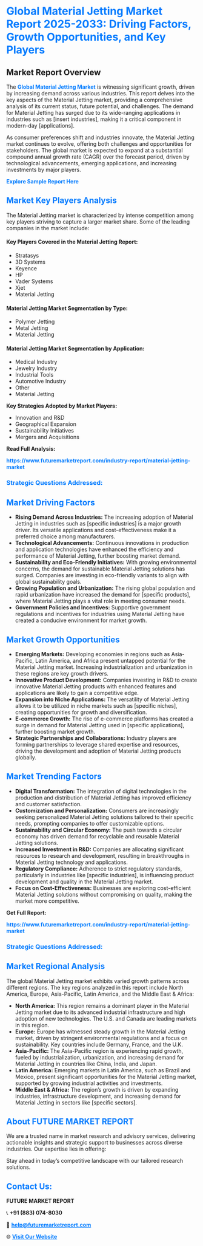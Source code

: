 <h1 style="color: #007BFF;">Global Material Jetting Market Report 2025-2033: Driving Factors, Growth Opportunities, and Key Players</h1>

<section id="overview">
<h2>Market Report Overview</h2>
<p>The <a href="https://www.futuremarketreport.com/industry-report/material-jetting-market" style="color: #007BFF; text-decoration: none;"><strong>Global Material Jetting Market</strong></a> is witnessing significant growth, driven by increasing demand across various industries. This report delves into the key aspects of the Material Jetting market, providing a comprehensive analysis of its current status, future potential, and challenges. The demand for Material Jetting has surged due to its wide-ranging applications in industries such as [insert industries], making it a critical component in modern-day [applications].</p>
<p>As consumer preferences shift and industries innovate, the Material Jetting market continues to evolve, offering both challenges and opportunities for stakeholders. The global market is expected to expand at a substantial compound annual growth rate (CAGR) over the forecast period, driven by technological advancements, emerging applications, and increasing investments by major players.</p>
</section>

<section id="overview">
<p><a href="https://www.futuremarketreport.com/request-sample/reportId=101549" style="color: #007BFF; text-decoration: none;"><strong>Explore Sample Report Here</strong></a></p>
</section>

<section id="key-players">
<h2 style="color: #007BFF;">Market Key Players Analysis</h2>
<p>The Material Jetting market is characterized by intense competition among key players striving to capture a larger market share. Some of the leading companies in the market include:</p>
<h4>Key Players Covered in the Material Jetting Report:</h4>
<ul><li>Stratasys</li><li>3D Systems</li><li>Keyence</li><li>HP</li><li>Vader Systems</li><li>Xjet</li><li>Material Jetting</li></ul>
<h4>Material Jetting Market Segmentation by Type:</h4>
<ul><li>Polymer Jetting</li><li>Metal Jetting</li><li>Material Jetting</li></ul>

<h4>Material Jetting Market Segmentation by Application:</h4>
<ul><li>Medical Industry</li><li>Jewelry Industry</li><li>Industrial Tools</li><li>Automotive Industry</li><li>Other</li><li>Material Jetting</li></ul>
<p><strong>Key Strategies Adopted by Market Players:</strong></p>
<ul>
<li>Innovation and R&D</li>
<li>Geographical Expansion</li>
<li>Sustainability Initiatives</li>
<li>Mergers and Acquisitions</li>
</ul>
</section>

<section>
<p><strong>Read Full Analysis: </strong></p><a href="https://www.futuremarketreport.com/industry-report/material-jetting-market" style="color: #007BFF; text-decoration: none;"><strong>https://www.futuremarketreport.com/industry-report/material-jetting-market</strong></a>
<h3 style="color: #007BFF;">Strategic Questions Addressed:</h3>
</section>

<section id="driving-factors">
<h2 style="color: #007BFF;">Market Driving Factors</h2>
<ul>
<li><strong>Rising Demand Across Industries:</strong> The increasing adoption of Material Jetting in industries such as [specific industries] is a major growth driver. Its versatile applications and cost-effectiveness make it a preferred choice among manufacturers.</li>
<li><strong>Technological Advancements:</strong> Continuous innovations in production and application technologies have enhanced the efficiency and performance of Material Jetting, further boosting market demand.</li>
<li><strong>Sustainability and Eco-Friendly Initiatives:</strong> With growing environmental concerns, the demand for sustainable Material Jetting solutions has surged. Companies are investing in eco-friendly variants to align with global sustainability goals.</li>
<li><strong>Growing Population and Urbanization:</strong> The rising global population and rapid urbanization have increased the demand for [specific products], where Material Jetting plays a vital role in meeting consumer needs.</li>
<li><strong>Government Policies and Incentives:</strong> Supportive government regulations and incentives for industries using Material Jetting have created a conducive environment for market growth.</li>
</ul>
</section>

<section id="growth-opportunities">
<h2 style="color: #007BFF;">Market Growth Opportunities</h2>
<ul>
<li><strong>Emerging Markets:</strong> Developing economies in regions such as Asia-Pacific, Latin America, and Africa present untapped potential for the Material Jetting market. Increasing industrialization and urbanization in these regions are key growth drivers.</li>
<li><strong>Innovative Product Development:</strong> Companies investing in R&D to create innovative Material Jetting products with enhanced features and applications are likely to gain a competitive edge.</li>
<li><strong>Expansion into Niche Applications:</strong> The versatility of Material Jetting allows it to be utilized in niche markets such as [specific niches], creating opportunities for growth and diversification.</li>
<li><strong>E-commerce Growth:</strong> The rise of e-commerce platforms has created a surge in demand for Material Jetting used in [specific applications], further boosting market growth.</li>
<li><strong>Strategic Partnerships and Collaborations:</strong> Industry players are forming partnerships to leverage shared expertise and resources, driving the development and adoption of Material Jetting products globally.</li>
</ul>
</section>

<section id="trending-factors">
<h2 style="color: #007BFF;">Market Trending Factors</h2>
<ul>
<li><strong>Digital Transformation:</strong> The integration of digital technologies in the production and distribution of Material Jetting has improved efficiency and customer satisfaction.</li>
<li><strong>Customization and Personalization:</strong> Consumers are increasingly seeking personalized Material Jetting solutions tailored to their specific needs, prompting companies to offer customizable options.</li>
<li><strong>Sustainability and Circular Economy:</strong> The push towards a circular economy has driven demand for recyclable and reusable Material Jetting solutions.</li>
<li><strong>Increased Investment in R&D:</strong> Companies are allocating significant resources to research and development, resulting in breakthroughs in Material Jetting technology and applications.</li>
<li><strong>Regulatory Compliance:</strong> Adherence to strict regulatory standards, particularly in industries like [specific industries], is influencing product development and quality in the Material Jetting market.</li>
<li><strong>Focus on Cost-Effectiveness:</strong> Businesses are exploring cost-efficient Material Jetting solutions without compromising on quality, making the market more competitive.</li>
</ul>
</section>

<section>
<p><strong>Get Full Report: </strong></p><a href="https://www.futuremarketreport.com/industry-report/material-jetting-market" style="color: #007BFF; text-decoration: none;"><strong>https://www.futuremarketreport.com/industry-report/material-jetting-market</strong></a>
<h3 style="color: #007BFF;">Strategic Questions Addressed:</h3>
</section>


<section id="regional-analysis">
<h2 style="color: #007BFF;">Market Regional Analysis</h2>
<p>The global Material Jetting market exhibits varied growth patterns across different regions. The key regions analyzed in this report include North America, Europe, Asia-Pacific, Latin America, and the Middle East & Africa:</p>
<ul>
<li><strong>North America:</strong> This region remains a dominant player in the Material Jetting market due to its advanced industrial infrastructure and high adoption of new technologies. The U.S. and Canada are leading markets in this region.</li>
<li><strong>Europe:</strong> Europe has witnessed steady growth in the Material Jetting market, driven by stringent environmental regulations and a focus on sustainability. Key countries include Germany, France, and the U.K.</li>
<li><strong>Asia-Pacific:</strong> The Asia-Pacific region is experiencing rapid growth, fueled by industrialization, urbanization, and increasing demand for Material Jetting in countries like China, India, and Japan.</li>
<li><strong>Latin America:</strong> Emerging markets in Latin America, such as Brazil and Mexico, present significant opportunities for the Material Jetting market, supported by growing industrial activities and investments.</li>
<li><strong>Middle East & Africa:</strong> The region’s growth is driven by expanding industries, infrastructure development, and increasing demand for Material Jetting in sectors like [specific sectors].</li>
</ul>
</section>

<footer>
<h2 style="color: #007BFF;">About FUTURE MARKET REPORT</h2>
<p>We are a trusted name in market research and advisory services, delivering actionable insights and strategic support to businesses across diverse industries. Our expertise lies in offering:</p>

<p>Stay ahead in today’s competitive landscape with our tailored research solutions.</p>

<h2 style="color: #007BFF;">Contact Us:</h2>
<p><strong>FUTURE MARKET REPORT</strong></p>
<p>📞 <strong>+91 (883) 074-8030</strong></p>
<p>📧 <strong><a href="mailto:help@futuremarketreport.com" style="color: #007BFF;">help@futuremarketreport.com</a></strong></p>
<p>🌐 <strong><a href="https://www.futuremarketreport.com/" style="color: #007BFF;">Visit Our Website</a></strong></p>
</footer>